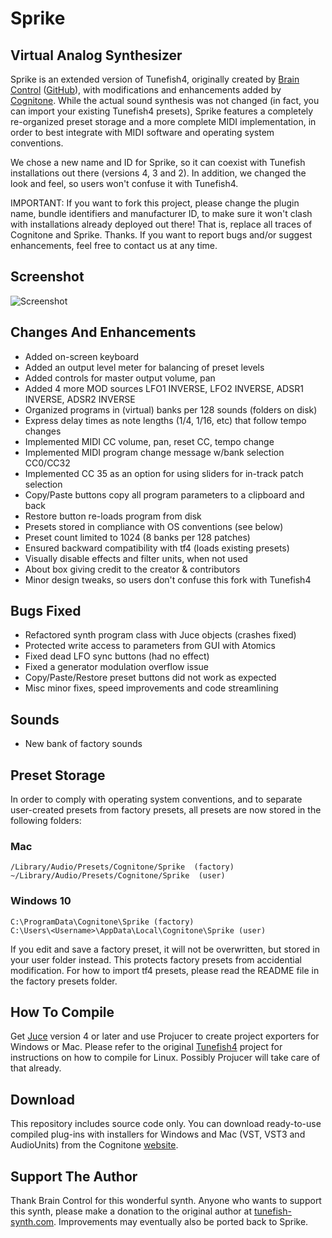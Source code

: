 # Sprike

## Virtual Analog Synthesizer

Sprike is an extended version of Tunefish4, originally created by [Brain Control](http://tunefish-synth.com) ([GitHub](https://github.com/paynebc/tunefish)), with modifications and enhancements added by [Cognitone](http://www.cognione.com). While the actual sound synthesis was not changed (in fact, you can import your existing Tunefish4 presets), Sprike features a completely re-organized preset storage and a more complete MIDI implementation, in order to best integrate with MIDI software and operating system conventions. 

We chose a new name and ID for Sprike, so it can coexist with Tunefish installations out there (versions 4, 3 and 2). In addition, we changed the look and feel, so users won't confuse it with Tunefish4.

IMPORTANT: If you want to fork this project, please change the plugin name, bundle identifiers and manufacturer ID, to make sure it won't clash with installations already deployed out there! That is, replace all traces of Cognitone and Sprike. Thanks. If you want to report bugs and/or suggest enhancements, feel free to contact us at any time.

## Screenshot

![Screenshot](https://github.com/cognitone/sprike/media/screenshot.jpg)

## Changes And Enhancements

* Added on-screen keyboard
* Added an output level meter for balancing of preset levels
* Added controls for master output volume, pan
* Added 4 more MOD sources LFO1 INVERSE, LFO2 INVERSE, ADSR1 INVERSE, ADSR2 INVERSE
* Organized programs in (virtual) banks per 128 sounds (folders on disk)
* Express delay times as note lengths (1/4, 1/16, etc) that follow tempo changes
* Implemented MIDI CC volume, pan, reset CC, tempo change
* Implemented MIDI program change message w/bank selection CC0/CC32
* Implemented CC 35 as an option for using sliders for in-track patch selection
* Copy/Paste buttons copy all program parameters to a clipboard and back
* Restore button re-loads program from disk
* Presets stored in compliance with OS conventions (see below)
* Preset count limited to 1024 (8 banks per 128 patches)
* Ensured backward compatibility with tf4 (loads existing presets)
* Visually disable effects and filter units, when not used
* About box giving credit to the creator & contributors
* Minor design tweaks, so users don't confuse this fork with Tunefish4


## Bugs Fixed

* Refactored synth program class with Juce objects (crashes fixed)
* Protected write access to parameters from GUI with Atomics
* Fixed dead LFO sync buttons (had no effect)
* Fixed a generator modulation overflow issue
* Copy/Paste/Restore preset buttons did not work as expected
* Misc minor fixes, speed improvements and code streamlining

## Sounds

* New bank of factory sounds

## Preset Storage

In order to comply with operating system conventions, and to separate user-created presets from factory presets, all presets are now stored in the following folders:

### Mac
`/Library/Audio/Presets/Cognitone/Sprike  (factory)`      
`~/Library/Audio/Presets/Cognitone/Sprike  (user)`      

### Windows 10
`C:\ProgramData\Cognitone\Sprike (factory)`      
`C:\Users\<Username>\AppData\Local\Cognitone\Sprike (user)`      

If you edit and save a factory preset, it will not be overwritten, but stored in your user folder instead. This protects factory presets from accidential modification. For how to import tf4 presets, please read the README file in the factory presets folder.

## How To Compile

Get [Juce](https://www.juce.com) version 4 or later and use Projucer to create project exporters for Windows or Mac. Please refer to the original [Tunefish4](https://github.com/paynebc/tunefish) project for instructions on how to compile for Linux. Possibly Projucer will take care of that already.

## Download

This repository includes source code only. You can download ready-to-use compiled plug-ins with installers for Windows and Mac (VST, VST3 and AudioUnits) from the Cognitone [website](http://www.cognitone.com/get/sprike).

## Support The Author

Thank Brain Control for this wonderful synth. Anyone who wants to support this synth, please make a donation to the original author at [tunefish-synth.com](http://tunefish-synth.com). Improvements may eventually also be ported back to Sprike. 
